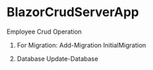 # BlazorCrudServerApp
Employee Crud Operation

1. For Migration: 
Add-Migration InitialMigration

2. Database 
Update-Database

